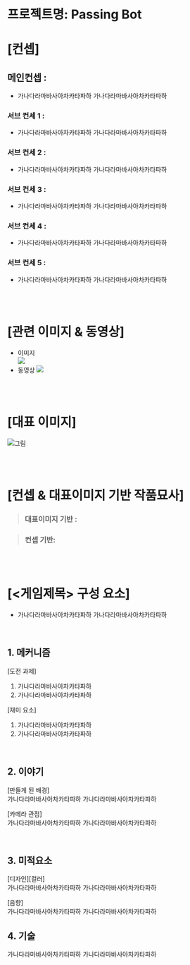 # 프로젝트명: Passing Bot

# [컨셉]

## 메인컨셉 :

- 가나다라마바사아차카타파하 가나다라마바사아차카타파하

### 서브 컨세 1 :

- 가나다라마바사아차카타파하 가나다라마바사아차카타파하

### 서브 컨세 2 :

- 가나다라마바사아차카타파하 가나다라마바사아차카타파하

### 서브 컨세 3 :

- 가나다라마바사아차카타파하 가나다라마바사아차카타파하

### 서브 컨세 4 :

- 가나다라마바사아차카타파하 가나다라마바사아차카타파하

### 서브 컨세 5 :

- 가나다라마바사아차카타파하 가나다라마바사아차카타파하

<br><br>

# [관련 이미지 & 동영상]

- 이미지  
  <img src="./img/관련이미지.jpg">
- 동영상
  [![](./img/그림.png)](https://www.youtube.com/watch?v=5xy4n73WOMM)

<br><br>

# [대표 이미지]

![그림](./img/그림.png)

<br><br>

# [컨셉 & 대표이미지 기반 작품묘사]

> ### 대표이미지 기반 :

> ### 컨셉 기반:

<br><br>

# [<게임제목> 구성 요소]

- 가나다라마바사아차카타파하 가나다라마바사아차카타파하

<br>

## 1. 메커니즘

[도전 과제]

1. 가나다라마바사아차카타파하
2. 가나다라마바사아차카타파하

[재미 요소]

1. 가나다라마바사아차카타파하
2. 가나다라마바사아차카타파하

<br>

## 2. 이야기

[만들게 된 배경]  
가나다라마바사아차카타파하 가나다라마바사아차카타파하

[카메라 관점]  
가나다라마바사아차카타파하 가나다라마바사아차카타파하

<br>

## 3. 미적요소

[디자인][컬러]  
가나다라마바사아차카타파하 가나다라마바사아차카타파하

[음향]  
가나다라마바사아차카타파하 가나다라마바사아차카타파하
<br>

## 4. 기술

가나다라마바사아차카타파하 가나다라마바사아차카타파하
